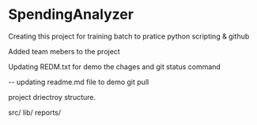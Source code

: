 # SpendingAnalyzer
Creating this project for training batch to pratice python scripting & github


Added team mebers to the project

Updating REDM.txt for demo the chages and git status command

-- updating readme.md file to demo git pull 

project driectroy structure. 

src/
lib/
reports/


